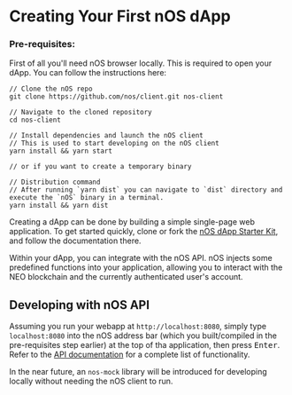 # Creating Your First nOS dApp

### Pre-requisites:

First of all you'll need nOS browser locally. This is required to open your dApp.
You can follow the instructions here:

```
// Clone the nOS repo
git clone https://github.com/nos/client.git nos-client

// Navigate to the cloned repository
cd nos-client

// Install dependencies and launch the nOS client
// This is used to start developing on the nOS client
yarn install && yarn start

// or if you want to create a temporary binary

// Distribution command
// After running `yarn dist` you can navigate to `dist` directory and execute the `nOS` binary in a terminal.
yarn install && yarn dist
```

Creating a dApp can be done by building a simple single-page web application.  To get started
quickly, clone or fork the [nOS dApp Starter Kit](https://github.com/nos/dapp-starter-kit), and
follow the documentation there.

Within your dApp, you can integrate with the nOS API.  nOS injects some predefined functions into
your application, allowing you to interact with the NEO blockchain and the currently authenticated
user's account.

## Developing with nOS API

Assuming you run your webapp at `http://localhost:8080`, simply type `localhost:8080` into the nOS
address bar (which you built/compiled in the pre-requisites step earlier) at the top of tha application, then press <kbd>Enter</kbd>.  Refer to the
[API documentation](./api.md) for a complete list of functionality.

In the near future, an `nos-mock` library will be introduced for developing locally without needing
the nOS client to run.
